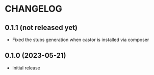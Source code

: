# CHANGELOG

## 0.1.1 (not released yet)

* Fixed the stubs generation when castor is installed via composer

## 0.1.0 (2023-05-21)

* Initial release
